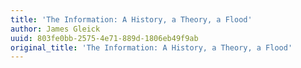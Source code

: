 ```yaml
---
title: 'The Information: A History, a Theory, a Flood'
author: James Gleick
uuid: 803fe0bb-2575-4e71-889d-1806eb49f9ab
original_title: 'The Information: A History, a Theory, a Flood'
---
```


